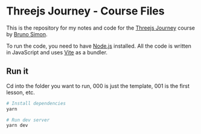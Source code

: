 # Threejs Journey - Course Files

This is the repository for my notes and code for the [Threejs Journey](https://threejs-journey.xyz/) course by [Bruno Simon](https://bruno-simon.com/).

To run the code, you need to have [Node.js](https://nodejs.org/en/) installed. All the code is written in JavaScript and uses [Vite](https://vitejs.dev/) as a bundler.

## Run it

Cd into the folder you want to run, 000 is just the template, 001 is the first lesson, etc.

```bash
# Install dependencies
yarn

# Run dev server
yarn dev
```
